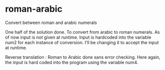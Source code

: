 # roman-arabic
Convert between roman and arabic numerals

One half of the solution done. To convert from arabic to roman numerals. 
As of now input is not given at runtime. Input is hardcoded into the 
variable num2 for each instance of conversion. I'll be changing it to 
accept the input at runtime.

Reverse translation : Roman to Arabic done sans error checking. Here 
again, the input is hard coded into the program using the variable num4.
